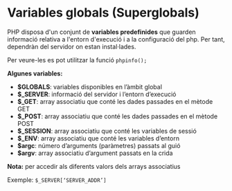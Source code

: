 # Variables globals (Superglobals)

PHP disposa d'un conjunt de **variables predefinides** que guarden informació relativa a l'entorn d'execució i a la configuració del php. Per tant, dependràn del servidor on estan instal·lades. 

Per veure-les es pot utilitzar la funció `phpinfo();`

**Algunes variables:**

* **$GLOBALS**: variables disponibles en l’àmbit global
* **$_SERVER**: informació del servidor i l’entorn d’execució
* **$_GET**: array associatiu que conté les dades passades en el mètode GET
* **$_POST**: array associatiu que conté les dades passades en el mètode POST
* **$_SESSION**: array associatiu que conté les variables de sessió
* **$_ENV**: array associatiu que conté les variables d’entorn
* **$argc**: número d’arguments (paràmetres) passats al guió
* **$argv**: array associatiu d’argument passats en la crida
	
**Nota:** per accedir als diferents valors dels arrays associatius 

Exemple: `$_SERVER[‘SERVER_ADDR’]`
